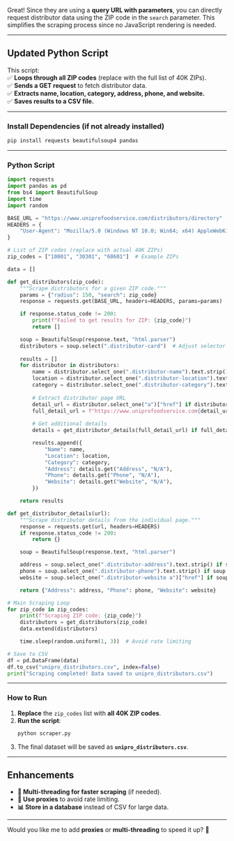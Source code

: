 Great! Since they are using a **query URL with parameters**, you can directly request distributor data using the ZIP code in the `search` parameter. This simplifies the scraping process since no JavaScript rendering is needed.  

---

## **Updated Python Script**
This script:  
✅ **Loops through all ZIP codes** (replace with the full list of 40K ZIPs).  
✅ **Sends a GET request** to fetch distributor data.  
✅ **Extracts name, location, category, address, phone, and website.**  
✅ **Saves results to a CSV file.**  

---

### **Install Dependencies** (if not already installed)
```sh
pip install requests beautifulsoup4 pandas
```

---

### **Python Script**
```python
import requests
import pandas as pd
from bs4 import BeautifulSoup
import time
import random

BASE_URL = "https://www.uniprofoodservice.com/distributors/directory"
HEADERS = {
    "User-Agent": "Mozilla/5.0 (Windows NT 10.0; Win64; x64) AppleWebKit/537.36 (KHTML, like Gecko) Chrome/122.0.0.0 Safari/537.36"
}

# List of ZIP codes (replace with actual 40K ZIPs)
zip_codes = ["10001", "30301", "60601"]  # Example ZIPs

data = []

def get_distributors(zip_code):
    """Scrape distributors for a given ZIP code."""
    params = {"radius": 150, "search": zip_code}
    response = requests.get(BASE_URL, headers=HEADERS, params=params)

    if response.status_code != 200:
        print(f"Failed to get results for ZIP: {zip_code}")
        return []

    soup = BeautifulSoup(response.text, "html.parser")
    distributors = soup.select(".distributor-card")  # Adjust selector if needed
    
    results = []
    for distributor in distributors:
        name = distributor.select_one(".distributor-name").text.strip() if distributor.select_one(".distributor-name") else "N/A"
        location = distributor.select_one(".distributor-location").text.strip() if distributor.select_one(".distributor-location") else "N/A"
        category = distributor.select_one(".distributor-category").text.strip() if distributor.select_one(".distributor-category") else "N/A"
        
        # Extract distributor page URL
        detail_url = distributor.select_one("a")["href"] if distributor.select_one("a") else None
        full_detail_url = f"https://www.uniprofoodservice.com{detail_url}" if detail_url else None
        
        # Get additional details
        details = get_distributor_details(full_detail_url) if full_detail_url else {}

        results.append({
            "Name": name,
            "Location": location,
            "Category": category,
            "Address": details.get("Address", "N/A"),
            "Phone": details.get("Phone", "N/A"),
            "Website": details.get("Website", "N/A"),
        })

    return results

def get_distributor_details(url):
    """Scrape distributor details from the individual page."""
    response = requests.get(url, headers=HEADERS)
    if response.status_code != 200:
        return {}

    soup = BeautifulSoup(response.text, "html.parser")

    address = soup.select_one(".distributor-address").text.strip() if soup.select_one(".distributor-address") else "N/A"
    phone = soup.select_one(".distributor-phone").text.strip() if soup.select_one(".distributor-phone") else "N/A"
    website = soup.select_one(".distributor-website a")["href"] if soup.select_one(".distributor-website a") else "N/A"

    return {"Address": address, "Phone": phone, "Website": website}

# Main Scraping Loop
for zip_code in zip_codes:
    print(f"Scraping ZIP code: {zip_code}")
    distributors = get_distributors(zip_code)
    data.extend(distributors)

    time.sleep(random.uniform(1, 3))  # Avoid rate limiting

# Save to CSV
df = pd.DataFrame(data)
df.to_csv("unipro_distributors.csv", index=False)
print("Scraping completed! Data saved to unipro_distributors.csv")
```

---

### **How to Run**
1. **Replace** the `zip_codes` list with **all 40K ZIP codes**.  
2. **Run the script**:  
   ```sh
   python scraper.py
   ```
3. The final dataset will be saved as **`unipro_distributors.csv`**.  

---

## **Enhancements**
- **🚀 Multi-threading for faster scraping** (if needed).  
- **🛑 Use proxies** to avoid rate limiting.  
- **📊 Store in a database** instead of CSV for large data.  

---

Would you like me to add **proxies** or **multi-threading** to speed it up? 🚀
